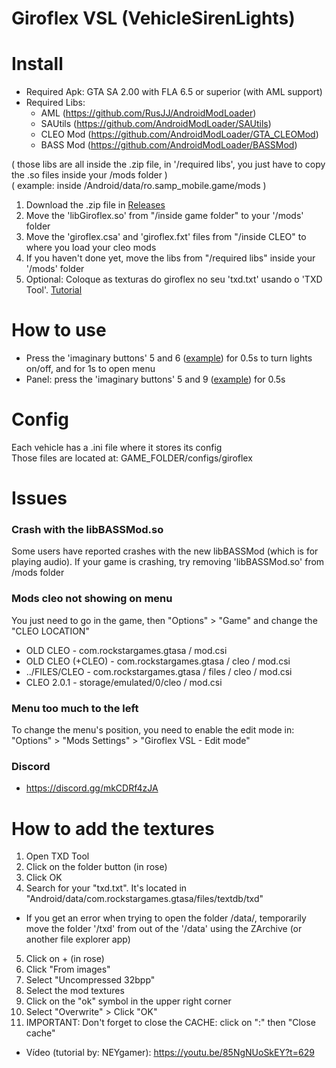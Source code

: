 # Giroflex VSL (VehicleSirenLights)

<h1>Install</h1>

* Required Apk: GTA SA 2.00 with FLA 6.5 or superior (with AML support)
* Required Libs:
  * AML (https://github.com/RusJJ/AndroidModLoader)
  * SAUtils (https://github.com/AndroidModLoader/SAUtils)
  * CLEO Mod (https://github.com/AndroidModLoader/GTA_CLEOMod)
  * BASS Mod (https://github.com/AndroidModLoader/BASSMod)

( those libs are all inside the .zip file, in '/required libs', you just have to copy the .so files inside your /mods folder )<br>
( example: inside /Android/data/ro.samp_mobile.game/mods )<br>

1. Download the .zip file in [Releases](https://github.com/Danilo1301/GTASA_libGiroflex/releases)
2. Move the 'libGiroflex.so' from "/inside game folder" to your '/mods' folder
3. Move the 'giroflex.csa' and 'giroflex.fxt' files from "/inside CLEO" to where you load your cleo mods
4. If you haven't done yet, move the libs from "/required libs" inside your '/mods' folder
5. Optional: Coloque as texturas do giroflex no seu 'txd.txt' usando o 'TXD Tool'. [Tutorial](#how-to-add-textures)

<h1>How to use</h1>

* Press the 'imaginary buttons' 5 and 6 ([example](https://imgur.com/gA8Lfvt)) for 0.5s to turn lights on/off, and for 1s to open menu
* Panel: press the 'imaginary buttons' 5 and 9 ([example](https://imgur.com/LLddMfg)) for 0.5s

<h1>Config</h1>

Each vehicle has a .ini file where it stores its config<br>
Those files are located at: GAME_FOLDER/configs/giroflex

<h1>Issues</h1>

<h3>Crash with the libBASSMod.so</h3>

Some users have reported crashes with the new libBASSMod (which is for playing audio). If your game is crashing, try removing 'libBASSMod.so' from /mods folder

<h3>Mods cleo not showing on menu</h3>

You just need to go in the game, then "Options" > "Game" and change the "CLEO LOCATION"<br>

* OLD CLEO - com.rockstargames.gtasa / mod.csi
* OLD CLEO (+CLEO) - com.rockstargames.gtasa / cleo / mod.csi
* ../FILES/CLEO - com.rockstargames.gtasa / files  / cleo / mod.csi
* CLEO 2.0.1 - storage/emulated/0/cleo / mod.csi

<h3>Menu too much to the left</h3>

To change the menu's position, you need to enable the edit mode in: "Options" > "Mods Settings" > "Giroflex VSL - Edit mode"

<h3>Discord</h3>

* https://discord.gg/mkCDRf4zJA

<h1 id="how-to-add-textures">How to add the textures</h1>

1. Open TXD Tool
2. Click on the folder button (in rose)
3. Click OK
4. Search for your "txd.txt". It's located in "Android/data/com.rockstargames.gtasa/files/textdb/txd"
* If you get an error when trying to open the folder /data/, temporarily move the folder '/txd' from out of the '/data' using the ZArchive (or another file explorer app)
5. Click on + (in rose)
6. Click "From images"
7. Select "Uncompressed 32bpp"
8. Select the mod textures
9. Click on the "ok" symbol in the upper right corner
10. Select "Overwrite" > Click "OK"
11. IMPORTANT: Don't forget to close the CACHE: click on ":" then "Close cache"
* Vídeo (tutorial by: NEYgamer): https://youtu.be/85NgNUoSkEY?t=629